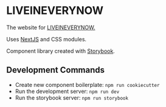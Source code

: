 # LIVEINEVERYNOW

The website for [LIVEINEVERYNOW.](https://liveineverynow.com)

Uses [NextJS](https://nextjs.org) and CSS modules.

Component library created with [Storybook](https://storybook.js.org).

## Development Commands

- Create new component boilerplate: `npm run cookiecutter`
- Run the development server: `npm run dev`
- Run the storybook server: `npm run storybook`
